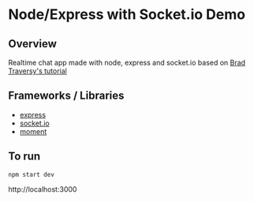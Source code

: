 # Node/Express with Socket.io Demo

## Overview
Realtime chat app made with node, express and socket.io based on [Brad Traversy's tutorial](https://www.youtube.com/watch?v=jD7FnbI76Hg&t=207s)

## Frameworks / Libraries
- [express](https://expressjs.com/)
- [socket.io](https://www.npmjs.com/package/socket.io)
- [moment](https://www.npmjs.com/package/moment)

## To run

`npm start dev`

http://localhost:3000